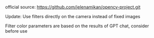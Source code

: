 official source: https://github.com/jelenamikan/opencv-project.git

Update: Use filters directly on the camera instead of fixed images

Filter color parameters are based on the results of GPT chat, consider before use
